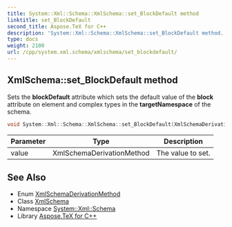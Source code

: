 ```yaml
---
title: System::Xml::Schema::XmlSchema::set_BlockDefault method
linktitle: set_BlockDefault
second_title: Aspose.TeX for C++
description: 'System::Xml::Schema::XmlSchema::set_BlockDefault method. Sets the blockDefault attribute which sets the default value of the block attribute on element and complex types in the targetNamespace of the schema in C++.'
type: docs
weight: 2100
url: /cpp/system.xml.schema/xmlschema/set_blockdefault/
---
```

## XmlSchema::set_BlockDefault method


Sets the **blockDefault** attribute which sets the default value of the **block** attribute on element and complex types in the **targetNamespace** of the schema.

```cpp
void System::Xml::Schema::XmlSchema::set_BlockDefault(XmlSchemaDerivationMethod value)
```


| Parameter | Type | Description |
| --- | --- | --- |
| value | XmlSchemaDerivationMethod | The value to set. |

## See Also

* Enum [XmlSchemaDerivationMethod](../../xmlschemaderivationmethod/)
* Class [XmlSchema](../)
* Namespace [System::Xml::Schema](../../)
* Library [Aspose.TeX for C++](../../../)
